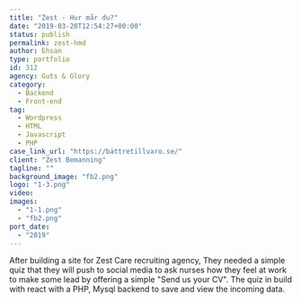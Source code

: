 ```yaml
---
title: "Zest - Hur mår du?"
date: "2019-03-28T12:54:27+00:00"
status: publish
permalink: zest-hmd
author: Ehsan
type: portfolio
id: 312
agency: Guts & Glory
category:
  - Backend
  - Front-end
tag:
  - Wordpress
  - HTML
  - Javascript
  - PHP
case_link_url: "https://bättretillvaro.se/"
client: "Zest Bemanning"
tagline: ""
background_image: "fb2.png"
logo: "1-3.png"
video:
images:
  - "1-1.png"
  - "fb2.png"
port_date:
  - "2019"
---
```


After building a site for Zest Care recruiting agency, They needed a simple quiz that they will push to social media to ask nurses how they feel at work to make some lead by offering a simple "Send us your CV". The quiz in build with react with a PHP, Mysql backend to save and view the incoming data.
